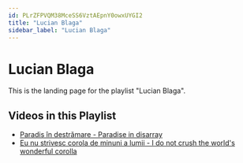 ```yaml
---
id: PLrZFPVQM38MceSS6VztAEpnY0owxUYGI2
title: "Lucian Blaga"
sidebar_label: "Lucian Blaga"
---
```


# Lucian Blaga

This is the landing page for the playlist "Lucian Blaga".

## Videos in this Playlist

- [Paradis în destrămare - Paradise in disarray](/agape/lucian-blaga/Gpj-9cd6bF8)
- [Eu nu strivesc corola de minuni a lumii - I do not crush the world's wonderful corolla](/agape/lucian-blaga/I1ij_7mujUI)

